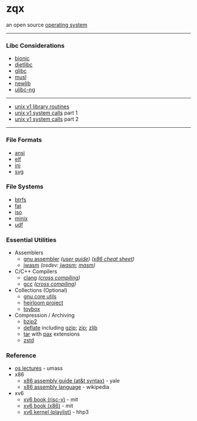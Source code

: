 # zqx
an open source [operating system](https://en.wikipedia.org/wiki/Operating_system)

---

### Libc Considerations
* [bionic](https://en.wikipedia.org/wiki/Bionic_(software))
* [dietlibc](https://en.wikipedia.org/wiki/Dietlibc)
* [glibc](https://en.wikipedia.org/wiki/Glibc)
* [musl](https://en.wikipedia.org/wiki/Musl)
* [newlib](https://en.wikipedia.org/wiki/Newlib)
* [ulibc-ng](https://en.wikipedia.org/wiki/UClibc)

---

* [unix v1 library routines](http://web.archive.org/web/20230326184703id_/https://www.bell-labs.com/usr/dmr/www/pdfs/man31.pdf)
* [unix v1 system calls](http://web.archive.org/web/20230326184703id_/https://www.bell-labs.com/usr/dmr/www/pdfs/man21.pdf) part 1
* [unix v1 system calls](http://web.archive.org/web/20230326184703id_/https://www.bell-labs.com/usr/dmr/www/pdfs/man22.pdf) part 2

---

### File Formats
* [ansi](https://en.wikipedia.org/wiki/ANSI_escape_code)
* [elf](https://en.wikipedia.org/wiki/Executable_and_Linkable_Format)
* [ini](https://en.wikipedia.org/wiki/INI_file)
* [svg](https://en.wikipedia.org/wiki/SVG)

### File Systems
* [btrfs](https://en.wikipedia.org/wiki/Btrfs)
* [fat](https://en.wikipedia.org/wiki/File_Allocation_Table)
* [iso](https://en.wikipedia.org/wiki/ISO_9660)
* [minix](http://ohm.hgesser.de/sp-ss2012/Intro-MinixFS.pdf)
* [udf](https://en.wikipedia.org/wiki/Universal_Disk_Format)

### Essential Utilities
* Assemblers
  - [gnu assembler](https://en.wikipedia.org/wiki/GNU_Assembler) _([user guide](https://sourceware.org/binutils/docs/as/))_ _([x86 cheat sheet](https://www.cs.cmu.edu/afs/cs/academic/class/15213-s20/www/recitations/x86-cheat-sheet.pdf))_
  - [jwasm](https://www.japheth.de/JWasm.html) _(osdev: [jwasm](https://wiki.osdev.org/JWASM); [masm](https://wiki.osdev.org/MASM))_
* C/C++ Compilers
  - [clang](https://en.wikipedia.org/wiki/Clang) _([cross compiling](https://clang.llvm.org/docs/CrossCompilation.html))_
  - [gcc](https://en.wikipedia.org/wiki/GNU_Compiler_Collection) _([cross compiling](https://osdev.org/GCC_Cross-Compiler))_
* Collections (Optional)
  - [gnu core utils](https://en.wikipedia.org/wiki/GNU_Core_Utilities)
  - [heirloom project](https://heirloom.sourceforge.net/index.html)
  - [toybox](https://en.wikipedia.org/wiki/Toybox)
* Compression / Archiving
  - [bzip2](https://en.wikipedia.org/wiki/Bzip2)
  - [deflate](https://en.wikipedia.org/wiki/Deflate) including [gzip](https://en.wikipedia.org/wiki/Gzip); [zip](https://en.wikipedia.org/wiki/ZIP_(file_format)); [zlib](https://en.wikipedia.org/wiki/Zlib)
  - [tar](https://en.wikipedia.org/wiki/Tar_(computing)) with [pax](https://en.wikipedia.org/wiki/Pax_(command)) extensions
  - [zstd](https://en.wikipedia.org/wiki/Zstd)

### Reference
* [os lectures](https://www.youtube.com/playlist?list=PLacuG5pysFbDQU8kKxbUh4K5c1iL5_k7k) - umass
* x86
  - [x86 assembly guide (at&t syntax)](https://flint.cs.yale.edu/cs421/papers/x86-asm/asm.html) - yale
  - [x86 assembly language](https://en.wikipedia.org/wiki/X86_assembly_language) - wikipedia
* xv6
  - [xv6 book (risc-v)](https://pdos.csail.mit.edu/6.828/2023/xv6/book-riscv-rev3.pdf) - mit
  - [xv6 book (x86)](https://pdos.csail.mit.edu/6.828/2018/xv6/book-rev11.pdf) - mit
  - [xv6 kernel (playlist)](https://www.youtube.com/playlist?list=PLbtzT1TYeoMhTPzyTZboW_j7TPAnjv9XB) - hhp3
